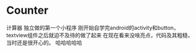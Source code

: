 # Counter
计算器
独立做的第一个小程序
刚开始自学完android的activity和button，textview组件之后就迫不及待的做了起来
在现在看来没啥亮点，代码及其粗糙，当时还是很开心的。
哈哈哈哈哈
